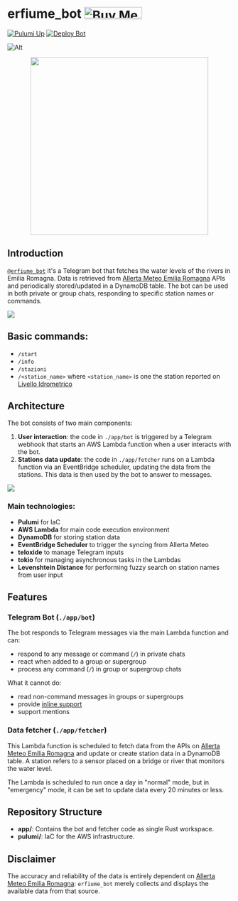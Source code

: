 # erfiume_bot <a href="https://www.buymeacoffee.com/d0d0" target="_blank"><img src="https://www.buymeacoffee.com/assets/img/custom_images/yellow_img.png" alt="Buy Me A Coffee" style="height: 25px !important;width: 130px !important;box-shadow: 0px 3px 2px 0px rgba(190, 190, 190, 0.5) !important;-webkit-box-shadow: 0px 3px 2px 0px rgba(190, 190, 190, 0.5) !important;" ></a>

[![Pulumi Up](https://github.com/notdodo/erfiume_bot/actions/workflows/pulumi-up.yml/badge.svg)](https://github.com/notdodo/erfiume_bot/actions/workflows/pulumi-up.yml)
[![Deploy Bot](https://github.com/notdodo/erfiume_bot/actions/workflows/bot-deploy.yml/badge.svg)](https://github.com/notdodo/erfiume_bot/actions/workflows/bot-deploy.yml)

![Alt](https://repobeats.axiom.co/api/embed/35afc992da7617e96b55ad9a8765b0f06b50e3be.svg "Repobeats analytics image")

<p align="center">
  <img src="https://github.com/user-attachments/assets/58bb5033-87e0-4794-99f7-ddc1a3fd65b4" width="400px"/>
</p>

## Introduction

[`@erfiume_bot`](https://t.me/erfiume_bot) it's a Telegram bot that fetches the water levels of the rivers in Emilia Romagna. Data is retrieved from [Allerta Meteo Emilia Romagna](https://allertameteo.regione.emilia-romagna.it/) APIs and periodically stored/updated in a DynamoDB table.
The bot can be used in both private or group chats, responding to specific station names or commands.

![](https://github.com/user-attachments/assets/f5bc07c1-fb6c-48be-b871-a9d6dd4aae82)

## Basic commands:

- `/start`
- `/info`
- `/stazioni`
- `/<station_name>` where `<station_name>` is one the station reported on [Livello Idrometrico](https://allertameteo.regione.emilia-romagna.it/livello-idrometrico)

## Architecture

The bot consists of two main components:

1. **User interaction**: the code in `./app/bot` is triggered by a Telegram webhook that starts an AWS Lambda function when a user interacts with the bot.
2. **Stations data update**: the code in `./app/fetcher` runs on a Lambda function via an EventBridge scheduler, updating the data from the stations. This data is then used by the bot to answer to messages.

![](./assets/erfiume.png)

### Main technologies:

- **Pulumi** for IaC
- **AWS Lambda** for main code execution environment
- **DynamoDB** for storing station data
- **EventBridge Scheduler** to trigger the syncing from Allerta Meteo
- **teloxide** to manage Telegram inputs
- **tokio** for managing asynchronous tasks in the Lambdas
- **Levenshtein Distance** for performing fuzzy search on station names from user input

## Features

### Telegram Bot (`./app/bot`)

The bot responds to Telegram messages via the main Lambda function and can:

- respond to any message or command (`/`) in private chats
- react when added to a group or supergroup
- process any command (`/`) in group or supergroup chats

What it cannot do:

- read non-command messages in groups or supergroups
- provide [inline support](https://telegram.org/blog/inline-bots)
- support mentions

### Data fetcher (`./app/fetcher`)

This Lambda function is scheduled to fetch data from the APIs on [Allerta Meteo Emilia Romagna](https://allertameteo.regione.emilia-romagna.it/) and update or create station data in a DynamoDB table. A station refers to a sensor placed on a bridge or river that monitors the water level.

The Lambda is scheduled to run once a day in "normal" mode, but in "emergency" mode, it can be set to update data every 20 minutes or less.

## Repository Structure

- **app/**: Contains the bot and fetcher code as single Rust workspace.
- **pulumi/**: IaC for the AWS infrastructure.

## Disclaimer

The accuracy and reliability of the data is entirely dependent on [Allerta Meteo Emilia Romagna](https://allertameteo.regione.emilia-romagna.it/): `erfiume_bot` merely collects and displays the available data from that source.
